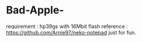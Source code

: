 # Bad-Apple-
requirement : hp39gs with 16Mbit flash
reference : https://github.com/Arnie97/neko-notepad
just for fun.
